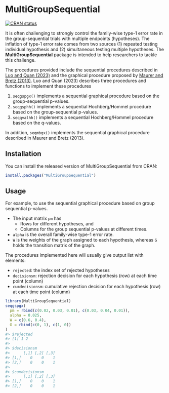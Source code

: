 
<!-- README.md is generated from README.Rmd. Please edit that file -->

# MultiGroupSequential

<!-- badges: start -->

[![CRAN
status](https://www.r-pkg.org/badges/version/MultiGroupSequential)](https://CRAN.R-project.org/package=MultiGroupSequential)
<!-- badges: end -->

It is often challenging to strongly control the family-wise type-1 error
rate in the group-sequential trials with multiple endpoints
(hypotheses). The inflation of type-1 error rate comes from two sources
(1) repeated testing individual hypothesis and (2) simultaneous testing
multiple hypotheses. The **MultiGroupSequential** package is intended to
help researchers to tackle this challenge.

The procedures provided include the sequential procedures described in
[Luo and Quan (2023)](https://doi.org/10.1080/19466315.2023.2191989) and
the graphical procedure proposed by [Maurer and Bretz
(2013)](https://doi.org/10.1080/19466315.2013.807748). Luo and Quan
(2023) describes three procedures and functions to implement these
procedures

1.  `seqgspgx()` implements a sequential graphical procedure based on
    the group-sequential p-values.
2.  `seqgsphh()` implements a sequential Hochberg/Hommel procedure based
    on the group-sequential p-values.
3.  `seqqvalhh()` implements a sequential Hochberg/Hommel procedure
    based on the q-values.

In addition, `seqmbgx()` implements the sequential graphical procedure
described in Maurer and Bretz (2013).

## Installation

You can install the released version of MultiGroupSequential from CRAN:

``` r
install.packages("MultiGroupSequential")
```

## Usage

For example, to use the sequential graphical procedure based on group
sequential p-values.

- The input matrix `pm` has
  - Rows for different hypotheses, and
  - Columns for the group sequential p-values at different times.
- `alpha` is the overall family-wise type-1 error rate.
- `W` is the weights of the graph assigned to each hypothesis, whereas
  `G` holds the transition matrix of the graph.

The procedures implemented here will usually give output list with
elements:

- `rejected`: the index set of rejected hypotheses
- `decisionsm`: rejection decision for each hypothesis (row) at each
  time point (column)
- `cumdecisionsm`: cumulative rejection decision for each hypothesis
  (row) at each time point (column)

``` r
library(MultiGroupSequential)
seqgspgx(
  pm = rbind(c(0.02, 0.03, 0.01), c(0.03, 0.04, 0.01)),
  alpha = 0.025,
  W = c(0.6, 0.4),
  G = rbind(c(0, 1), c(1, 0))
)
#> $rejected
#> [1] 1 2
#> 
#> $decisionsm
#>      [,1] [,2] [,3]
#> [1,]    0    0    1
#> [2,]    0    0    1
#> 
#> $cumdecisionsm
#>      [,1] [,2] [,3]
#> [1,]    0    0    1
#> [2,]    0    0    1
```
